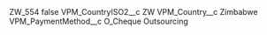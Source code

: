 <?xml version="1.0" encoding="UTF-8"?>
<CustomMetadata xmlns="http://soap.sforce.com/2006/04/metadata" xmlns:xsi="http://www.w3.org/2001/XMLSchema-instance" xmlns:xsd="http://www.w3.org/2001/XMLSchema">
    <label>ZW_554</label>
    <protected>false</protected>
    <values>
        <field>VPM_CountryISO2__c</field>
        <value xsi:type="xsd:string">ZW</value>
    </values>
    <values>
        <field>VPM_Country__c</field>
        <value xsi:type="xsd:string">Zimbabwe</value>
    </values>
    <values>
        <field>VPM_PaymentMethod__c</field>
        <value xsi:type="xsd:string">O_Cheque Outsourcing</value>
    </values>
</CustomMetadata>
